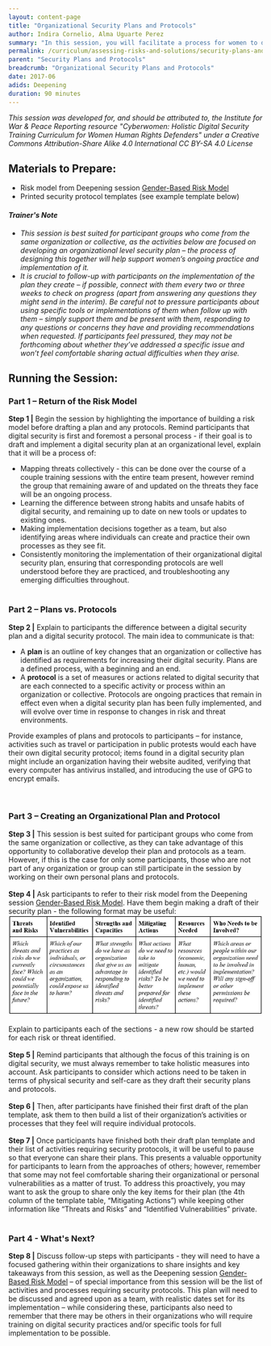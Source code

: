 ```yaml
---
layout: content-page
title: "Organizational Security Plans and Protocols"
author: Indira Cornelio, Alma Uguarte Perez
summary: "In this session, you will facilitate a process for women to develop a security plan and corresponding protocols that they can use to implement digital security measures in their own organization."
permalink: /curriculum/assessing-risks-and-solutions/security-plans-and-protocols/deepening/organizational-security-plans-and-protocols/
parent: "Security Plans and Protocols"
breadcrumb: "Organizational Security Plans and Protocols"
date: 2017-06
adids: Deepening
duration: 90 minutes
---
```

*This session was developed for, and should be attributed to, the Institute for War & Peace Reporting resource "Cyberwomen: Holistic Digital Security Training Curriculum for Women Human Rights Defenders" under a Creative Commons Attribution-Share Alike 4.0 International CC BY-SA 4.0 License*

## Materials to Prepare: 
- Risk model from Deepening session [Gender-Based Risk Model](/curriculum/assessing-risks-and-solutions/security-plans-and-protocols/deepening/gender-based-risk-model/)
- Printed security protocol templates (see example template below)

#### *Trainer's Note*
- *This session is best suited for participant groups who come from the same organization or collective, as the activities below are focused on developing an organizational level security plan – the process of designing this together will help support women’s ongoing practice and implementation of it.*
- *It is crucial to follow-up with participants on the implementation of the plan they create – if possible, connect with them every two or three weeks to check on progress (apart from answering any questions they might send in the interim). Be careful not to pressure participants about using specific tools or implementations of them when follow up with them – simply support them and be present with them, responding to any questions or concerns they have and providing recommendations when requested. If participants feel pressured, they may not be forthcoming about whether they’ve addressed a specific issue and won’t feel comfortable sharing actual difficulties when they arise.*
 
## Running the Session:

### Part 1 – Return of the Risk Model
**Step 1 |** Begin the session by highlighting the importance of building a risk model before drafting a plan and any protocols. Remind participants that digital security is first and foremost a personal process - if their goal is to draft and implement a digital security plan at an organizational level, explain that it will be a process of:
- Mapping threats collectively - this can be done over the course of a couple training sessions with the entire team present, however remind the group that remaining aware of and updated on the threats they face will be an ongoing process.
- Learning the difference between strong habits and unsafe habits of digital security, and remaining up to date on new tools or updates to existing ones.
- Making implementation decisions together as a team, but also identifying areas where individuals can create and practice their own processes as they see fit.
- Consistently monitoring the implementation of their organizational digital security plan, ensuring that corresponding protocols are well understood before they are practiced, and troubleshooting any emerging difficulties throughout.
<br><br>

### Part 2 – Plans vs. Protocols
**Step 2 |** Explain to participants the difference between a digital security plan and a digital security protocol. The main idea to communicate is that:
- A **plan** is an outline of key changes that an organization or collective has identified as requirements for increasing their digital security. Plans are a defined process, with a beginning and an end.
- A **protocol** is a set of measures or actions related to digital security that are each connected to a specific activity or process within an organization or collective. Protocols are ongoing practices that remain in effect even when a digital security plan has been fully implemented, and will evolve over time in response to changes in risk and threat environments.

Provide examples of plans and protocols to participants – for instance, activities such as travel or participation in public protests would each have their own digital security protocol; items found in a digital security plan might include an organization having their website audited, verifying that every computer has antivirus installed, and introducing the use of GPG to encrypt emails.   
<br><br>

### Part 3 – Creating an Organizational Plan and Protocol
**Step 3 |** This session is best suited for participant groups who come from the same organization or collective, as they can take advantage of this opportunity to collaborative develop their plan and protocols as a team. However, if this is the case for only some participants, those who are not part of any organization or group can still participate in the session by working on their own personal plans and protocols.
<br><br>
**Step 4 |** Ask participants to refer to their risk model from the Deepening session [Gender-Based Risk Model](/curriculum/assessing-risks-and-solutions/security-plans-and-protocols/deepening/gender-based-risk-model/). Have them begin making a draft of their security plan - the following format may be useful:
<img src="/assets/images/sawa-security-protocol-template.JPG">
<br><br>
Explain to participants each of the sections - a new row should be started for each risk or threat identified.
<br><br>
**Step 5 |** Remind participants that although the focus of this training is on digital security, we must always remember to take holistic measures into account. Ask participants to consider which actions need to be taken in terms of physical security and self-care as they draft their security plans and protocols.
<br><br>
**Step 6 |** Then, after participants have finished their first draft of the plan template, ask them to then build a list of their organization’s activities or processes that they feel will require individual protocols.
<br><br>
**Step 7 |** Once participants have finished both their draft plan template and their list of activities requiring security protocols, it will be useful to pause so that everyone can share their plans. This presents a valuable opportunity for participants to learn from the approaches of others; however, remember that some may not feel comfortable sharing their organizational or personal vulnerabilities as a matter of trust. To address this proactively, you may want to ask the group to share only the key items for their plan (the 4th column of the template table, “Mitigating Actions”) while keeping other information like “Threats and Risks” and “Identified Vulnerabilities” private.
<br><br>

### Part 4 - What's Next?
**Step 8 |** Discuss follow-up steps with participants - they will need to have a focused gathering within their organizations to share insights and key takeaways from this session, as well as the Deepening session [Gender-Based Risk Model](/curriculum/assessing-risks-and-solutions/security-plans-and-protocols/deepening/gender-based-risk-model/) – of special importance from this session will be the list of activities and processes requiring security protocols. This plan will need to be discussed and agreed upon as a team, with realistic dates set for its implementation – while considering these, participants also need to remember that there may be others in their organizations who will require training on digital security practices and/or specific tools for full implementation to be possible.
